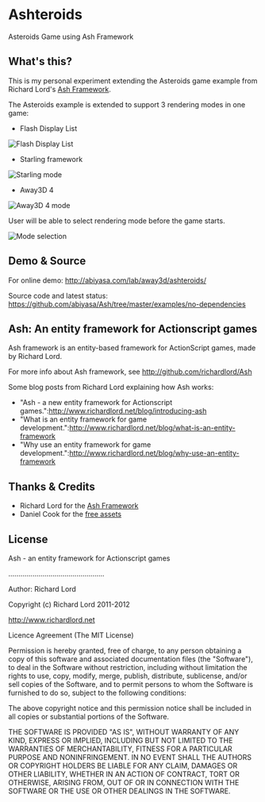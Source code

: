 # Ashteroids
Asteroids Game using Ash Framework

## What's this?
This is my personal experiment extending the Asteroids game example from Richard Lord's [Ash Framework](http://github.com/richardlord/Ash).

The Asteroids example is extended to support 3 rendering modes in one game:

* Flash Display List

![Flash Display List](http://abiyasa.com/lab/away3d/ashteroids/mode_native.png "Flash Display List")
* Starling framework

![Starling mode](http://abiyasa.com/lab/away3d/ashteroids/mode_starling.png "Starling framework")
* Away3D 4

![Away3D 4 mode](http://abiyasa.com/lab/away3d/ashteroids/mode_away3d.png "Away3D 4")

User will be able to select rendering mode before the game starts.

![Mode selection](http://abiyasa.com/lab/away3d/ashteroids/main_menu.png "Mode selection")

## Demo & Source
For online demo: http://abiyasa.com/lab/away3d/ashteroids/

Source code and latest status: https://github.com/abiyasa/Ash/tree/master/examples/no-dependencies

## Ash: An entity framework for Actionscript games

Ash framework is an entity-based framework for ActionScript games, made by Richard Lord.

For more info about Ash framework, see http://github.com/richardlord/Ash

Some blog posts from Richard Lord explaining how Ash works:

* "Ash - a new entity framework for Actionscript games.":http://www.richardlord.net/blog/introducing-ash
* "What is an entity framework for game development.":http://www.richardlord.net/blog/what-is-an-entity-framework
* "Why use an entity framework for game development.":http://www.richardlord.net/blog/why-use-an-entity-framework

## Thanks & Credits
* Richard Lord for the [Ash Framework](http://github.com/richardlord/Ash)
* Daniel Cook for the [free assets](http://www.lostgarden.com/2007/04/free-game-graphics-tyrian-ships-and.html)

## License

Ash - an entity framework for Actionscript games

................................................

Author: Richard Lord

Copyright (c) Richard Lord 2011-2012

http://www.richardlord.net

Licence Agreement (The MIT License)


Permission is hereby granted, free of charge, to any person obtaining a copy of this software and associated documentation files (the "Software"), to deal in the Software without restriction, including without limitation the rights to use, copy, modify, merge, publish, distribute, sublicense, and/or sell copies of the Software, and to permit persons to whom the Software is furnished to do so, subject to the following conditions:

The above copyright notice and this permission notice shall be included in all copies or substantial portions of the Software.

THE SOFTWARE IS PROVIDED "AS IS", WITHOUT WARRANTY OF ANY KIND, EXPRESS OR IMPLIED, INCLUDING BUT NOT LIMITED TO THE WARRANTIES OF MERCHANTABILITY, FITNESS FOR A PARTICULAR PURPOSE AND NONINFRINGEMENT. IN NO EVENT SHALL THE AUTHORS OR COPYRIGHT HOLDERS BE LIABLE FOR ANY CLAIM, DAMAGES OR OTHER LIABILITY, WHETHER IN AN ACTION OF CONTRACT, TORT OR OTHERWISE, ARISING FROM, OUT OF OR IN CONNECTION WITH THE SOFTWARE OR THE USE OR OTHER DEALINGS IN THE SOFTWARE.
